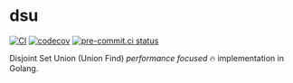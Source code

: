 # dsu

[![CI]](https://github.com/RealA10N/dsu/actions/workflows/ci.yml)
[![codecov]](https://codecov.io/gh/RealA10N/dsu)
[![pre-commit.ci status]](https://results.pre-commit.ci/latest/github/RealA10N/dsu/main)

Disjoint Set Union (Union Find) *performance focused* 🔥 implementation in Golang.

[ci]: https://github.com/RealA10N/dsu/actions/workflows/ci.yml/badge.svg
[codecov]: https://codecov.io/gh/RealA10N/dsu/graph/badge.svg
[pre-commit.ci status]: https://results.pre-commit.ci/badge/github/RealA10N/dsu/main.svg
